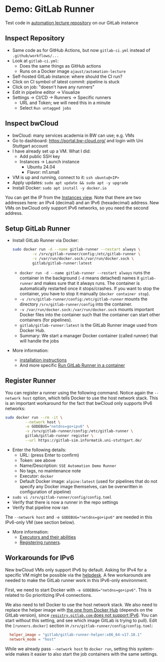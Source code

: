 # Demo: GitLab Runner

Test code in [automation lecture repository](https://gitlab-sim.informatik.uni-stuttgart.de/simulation-software-engineering-wite2425/lecture-automation) on our GitLab instance

## Inspect Repository

- Same code as for GitHub Actions, but now `gitlab-ci.yml` instead of `.github/workflows/...`
- Look at `gitlab-ci.yml`:
    - Does the same things as GitHub actions
    - Runs on a Docker image `ajaust/automation-lecture`
- Self-hosted GitLab instance: where should the CI run?
- Click on CI symbol of latest commit: pipeline is stuck
- Click on job: "doesn't have any runners"
- Edit in pipeline editor -> Visualize
- Settings -> CI/CD -> Runners -> Specific runners
    - URL and Token; we will need this in a minute
    - Select `Run untagged jobs`

## Inspect bwCloud

- bwCloud: many services academia in BW can use; e.g. VMs
- Go to dashboard: https://portal.bw-cloud.org/ and login with Uni Stuttgart account
- I have already set up a VM. What I did:
    - Add public SSH key
    - Instances -> Launch instance
        - Ubuntu 24.04
        - Flavor: m1.small
- VM is up and running, connect to it: `ssh ubuntu@<IP>`
- Apply updates: `sudo apt update && sudo apt -y upgrade`
- Install Docker: `sudo apt install -y docker.io`

You can get the IP from the [Instances view](https://portal.bw-cloud.org/project/instances/). Note that there are two addresses here: an IPv4 (decimal) and an IPv6 (hexadecimal) address. New VMs on bwCloud only support IPv6 networks, so you need the second address.

## Setup GitLab Runner

- Install GitLab Runner via Docker:

  ```bash
  sudo docker run -d --name gitlab-runner --restart always \
           -v /srv/gitlab-runner/config:/etc/gitlab-runner \
           -v /var/run/docker.sock:/var/run/docker.sock \
           gitlab/gitlab-runner:latest
  ```

    - `docker run -d --name gitlab-runner --restart always` runs the container in the background (`-d` means detached) names it `gitlab-runner` and makes sure that it always runs. The container is automatically restarted once it stops/crashes. If you want to stop the container, you have to stop it manually (`docker container stop`).
    - `-v /srv/gitlab-runner/config:/etc/gitlab-runner` mounts the directory `/srv/gitlab-runner/config` into the container.
    - `-v /var/run/docker.sock:/var/run/docker.sock` mounts important Docker files into the container such that the container can start other containers (for pipelines).
    - `gitlab/gitlab-runner:latest` is the GitLab Runner image used from Docker Hub.
    - Summary: We start a manager Docker container (called runner) that will handle the jobs

- More information:
    - [installation instructions](https://docs.gitlab.com/runner/install/)
    - And more specific [Run GitLab Runner in a container](https://docs.gitlab.com/runner/install/docker.html)

## Register Runner

You can register a runner using the following command. Notice again the `--network host` option, which tells Docker to use the host network stack. This is an important workaround for the fact that bwCloud only supports IPv6 networks:

```bash
sudo docker run --rm -it \
         --network host \
         -e GODEBUG="netdns=go+ipv6" \
         -v /srv/gitlab-runner/config:/etc/gitlab-runner \
         gitlab/gitlab-runner register \
         --url https://gitlab-sim.informatik.uni-stuttgart.de/
```

- Enter the following details:
    - URL: (press Enter to confirm)
    - Token: see above
    - Name/Description: `SSE Automation Demo Runner`
    - No tags, no maintenance note
    - Executor: `docker`
    - Default Docker image: `alpine:latest` (used for pipelines that do not specify any Docker image themselves, can be overwritten in configuration of pipeline)
- `sudo vi /srv/gitlab-runner/config/config.toml`
- Verify that there is now a runner in the repo settings
- Verify that pipeline now ran

The `--network host` and `-e GODEBUG="netdns=go+ipv6"` are needed in this IPv6-only VM (see section below).

- More information:
    - [Executors and their abilities](https://docs.gitlab.com/runner/executors/)
    - [Registering runners](https://docs.gitlab.com/runner/register/index.html#docker).

## Workarounds for IPv6

New bwCloud VMs only support IPv6 by default. Asking for IPv4 for a specific VM might be possible via the [helpdesk](https://bw-cloud.org/q/t). A few workarounds are needed to make the GitLab runner work in this IPv6-only environment.

First, we need to start Docker with `-e GODEBUG="netdns=go+ipv6"`. This is related to Go prioritizing IPv4 connections.

We also need to tell Docker to use the host network stack. We also need to replace the helper image with [the one from Docker Hub](https://hub.docker.com/r/gitlab/gitlab-runner-helper/tags?name=x86_64-v17.10.1) (depends on the GitLab version), since [`registry.gitlab.com` does not support IPv6](https://gitlab.com/gitlab-com/gl-infra/production-engineering/-/issues/18058). You can start without this setting, and see which image GitLab is trying to pull). Edit the `[runners.docker]` section in `/srv/gitlab-runner/config/config.toml`:

```toml
  helper_image = "gitlab/gitlab-runner-helper:x86_64-v17.10.1"
  network_mode = "host"
```

While we already pass `--network host` to `docker run`, setting this system-wide makes it easier to also start the job containers with the same settings.

